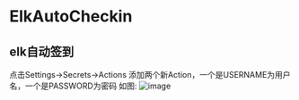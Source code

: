 # ElkAutoCheckin
## elk自动签到

点击Settings->Secrets->Actions 
添加两个新Action，一个是USERNAME为用户名，一个是PASSWORD为密码 
如图:
![image](https://user-images.githubusercontent.com/52942679/207251539-9a9ecac9-acdf-4cf1-90bb-2612891afa75.png)
